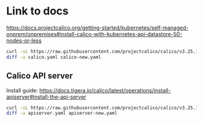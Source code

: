 # Link to docs

  https://docs.projectcalico.org/getting-started/kubernetes/self-managed-onprem/onpremises#install-calico-with-kubernetes-api-datastore-50-nodes-or-less

  ```sh
  curl -sL https://raw.githubusercontent.com/projectcalico/calico/v3.25.1/manifests/calico.yaml -o calico-new.yaml
  diff -u calico.yaml calico-new.yaml
  ```

## Calico API server

  Install guide: https://docs.tigera.io/calico/latest/operations/install-apiserver#install-the-api-server

  ```sh
  curl -sL https://raw.githubusercontent.com/projectcalico/calico/v3.25.1/manifests/apiserver.yaml -o apiserver-new.yaml
  diff -u apiserver.yaml apiserver-new.yaml
  ```
